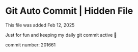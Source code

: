# Git Auto Commit | Hidden File

This file was added Feb 12, 2025

Just for fun and keeping my daily git commit active 🤪

commit number: 201661
